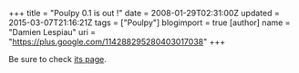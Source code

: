 +++
title = "Poulpy 0.1 is out !"
date = 2008-01-29T02:31:00Z
updated = 2015-03-07T21:16:21Z
tags = ["Poulpy"]
blogimport = true 
[author]
	name = "Damien Lespiau"
	uri = "https://plus.google.com/114288295280403017038"
+++

Be sure to check <a href="http://poulpy.lespiau.name">its page</a>.
